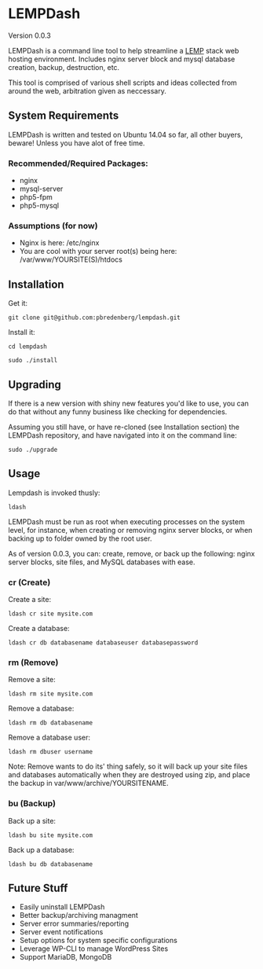 # LEMPDash
Version 0.0.3

LEMPDash is a command line tool to help streamline a [LEMP](https://lemp.io/) stack web hosting environment. Includes nginx server block and mysql database creation, backup, destruction, etc.

This tool is comprised of various shell scripts and ideas collected from around the web, arbitration given as neccessary.

## System Requirements
LEMPDash is written and tested on Ubuntu 14.04 so far, all other buyers, beware! Unless you have alot of free time.

### Recommended/Required Packages:
* nginx
* mysql-server
* php5-fpm
* php5-mysql

### Assumptions (for now)
* Nginx is here: /etc/nginx
* You are cool with your server root(s) being here: /var/www/YOURSITE(S)/htdocs

## Installation
Get it:

```
git clone git@github.com:pbredenberg/lempdash.git
```

Install it:
```
cd lempdash
```
```
sudo ./install
```

## Upgrading
If there is a new version with shiny new features you'd like to use, you can do that without any funny business like checking for dependencies.

Assuming you still have, or have re-cloned (see Installation section) the LEMPDash repository, and have navigated into it on the command line:

```
sudo ./upgrade
```

## Usage
Lempdash is invoked thusly:
```
ldash
```

LEMPDash must be run as root when executing processes on the system level, for instance, when creating or removing nginx server blocks, or when backing up to folder owned by the root user.

As of version 0.0.3, you can: create, remove, or back up the following: nginx server blocks, site files, and MySQL databases with ease.

### cr (Create)
Create a site:
```
ldash cr site mysite.com
```

Create a database:
```
ldash cr db databasename databaseuser databasepassword
```

### rm (Remove)
Remove a site:
```
ldash rm site mysite.com
```

Remove a database:
```
ldash rm db databasename
```

Remove a database user:
```
ldash rm dbuser username
```

Note: Remove wants to do its' thing safely, so it will back up your site files and databases automatically when they are destroyed using zip, and place the backup in var/www/archive/YOURSITENAME.

### bu (Backup)
Back up a site:
```
ldash bu site mysite.com
```

Back up a database:
```
ldash bu db databasename
```

## Future Stuff
* Easily uninstall LEMPDash
* Better backup/archiving managment
* Server error summaries/reporting
* Server event notifications
* Setup options for system specific configurations
* Leverage WP-CLI to manage WordPress Sites
* Support MariaDB, MongoDB

